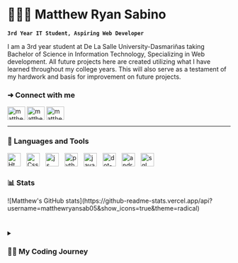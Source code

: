 # 🙋🏻‍♂️ Matthew Ryan Sabino

**`3rd Year IT Student, Aspiring Web Developer`**

I am a 3rd year student at De La Salle University-Dasmariñas taking Bachelor of Science in Information Technology, Specializing in Web development. All future projects here are created utilizing what I have learned throughout my college years. This will also serve as a testament of my hardwork and basis for improvement on future projects.

<h3 align="left">➜ Connect with me</h3>
<p align="left">
<a href="https://fb.com/matthewry.sabino.05" target="blank"><img align="center" src="https://raw.githubusercontent.com/rahuldkjain/github-profile-readme-generator/master/src/images/icons/Social/facebook.svg" alt="matthewry.sabino.05" height="30" width="40" /></a>
<a href="https://instagram.com/matthew.ryy_" target="blank"><img align="center" src="https://raw.githubusercontent.com/rahuldkjain/github-profile-readme-generator/master/src/images/icons/Social/instagram.svg" alt="matthew.ryy_" height="30" width="40" /></a>
<a href="https://linkedin.com/in/matthew-sabino" target="blank"><img align="center" src="https://raw.githubusercontent.com/rahuldkjain/github-profile-readme-generator/master/src/images/icons/Social/linked-in-alt.svg" alt="matthew sabino" height="30" width="40" /></a>
</p>

---

<h3 align="left">🧰 Languages and Tools</h3>

<img align="left" alt="Html" width="30px" style="padding-right:10px" src="https://cdn.jsdelivr.net/gh/devicons/devicon@latest/icons/html5/html5-original.svg" />
<img align="left" alt="Css" width="30px" style="padding-right:10px" src="https://cdn.jsdelivr.net/gh/devicons/devicon@latest/icons/css3/css3-original.svg" />
<img align="left" alt="js" width="30px" style="padding-right:10px" src="https://cdn.jsdelivr.net/gh/devicons/devicon@latest/icons/javascript/javascript-original.svg" />
<img align="left" alt="python" width="30px" style="padding-right:10px" src="https://cdn.jsdelivr.net/gh/devicons/devicon@latest/icons/python/python-original.svg" />
<img align="left" alt="java" width="30px" style="padding-right:10px" src="https://cdn.jsdelivr.net/gh/devicons/devicon@latest/icons/java/java-original.svg" />
<img align="left" alt="dot-net" width="30px" style="padding-right:10px" src="https://cdn.jsdelivr.net/gh/devicons/devicon@latest/icons/dot-net/dot-net-original.svg" />
<img align="left" alt="androidstudio" width="30px" style="padding-right:10px" src="https://cdn.jsdelivr.net/gh/devicons/devicon@latest/icons/androidstudio/androidstudio-original.svg" />
<img align="left" alt="sql" width="30px" style="padding-right:10px" src="https://cdn.jsdelivr.net/gh/devicons/devicon@latest/icons/azuresqldatabase/azuresqldatabase-original.svg" /><br/>


#

<h3 align="left">📊 Stats</h3>
![Matthew's GitHub stats](https://github-readme-stats.vercel.app/api?username=matthewryansab05&show_icons=true&theme=radical)

#

<details>
  <summary><h3>👨‍💻 My Coding Journey</h3></summary>
  Ever since I was a kid, there's this part of me that has always loved computers and wondered how they function and what it can do. I guess my father also has a part on this since he used to own 2 computer shops in which i used to go always. Few years have passed and now im in college, taking the course I have always wanted, is now learning a lot when it comes to programming and other IT related stuff that I never dreamt of. My first programming language is Java then proceeded to learn Python, C# dot net, and now were about to learn the Laravel framework. I know that those will not be enough for the future but I know to myself that Im slowly making progress and I hope it remains that way. 
</details>
          
